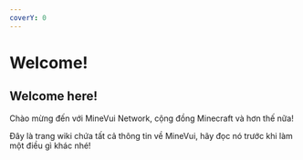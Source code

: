 ```yaml
---
coverY: 0
---
```


# Welcome!

## Welcome here!

Chào mừng đến với MineVui Network, cộng đồng Minecraft và hơn thế nữa!

Đây là trang wiki chứa tất cả thông tin về MineVui, hãy đọc nó trước khi làm một điều gì khác nhé!
